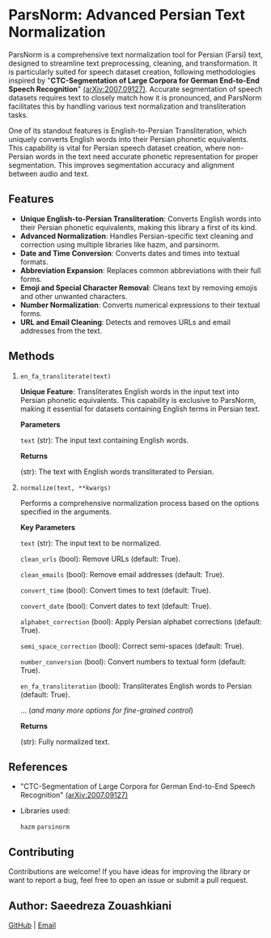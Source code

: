 # ParsNorm: Advanced Persian Text Normalization

ParsNorm is a comprehensive text normalization tool for Persian (Farsi) text, designed to streamline text preprocessing, cleaning, and transformation. It is particularly suited for speech dataset creation, following methodologies inspired by "**CTC-Segmentation of Large Corpora for German End-to-End Speech Recognition**" [(arXiv:2007.09127)](arXiv:2007.09127). Accurate segmentation of speech datasets requires text to closely match how it is pronounced, and ParsNorm facilitates this by handling various text normalization and transliteration tasks.

One of its standout features is English-to-Persian Transliteration, which uniquely converts English words into their Persian phonetic equivalents. This capability is vital for Persian speech dataset creation, where non-Persian words in the text need accurate phonetic representation for proper segmentation. This improves segmentation accuracy and alignment between audio and text.

## Features

* **Unique English-to-Persian Transliteration**: Converts English words into their Persian phonetic equivalents, making this library a first of its kind.
* **Advanced Normalization**: Handles Persian-specific text cleaning and correction using multiple libraries like hazm, and parsinorm.
* **Date and Time Conversion**: Converts dates and times into textual formats.
* **Abbreviation Expansion**: Replaces common abbreviations with their full forms.
* **Emoji and Special Character Removal**: Cleans text by removing emojis and other unwanted characters.
* **Number Normalization**: Converts numerical expressions to their textual forms.
* **URL and Email Cleaning**: Detects and removes URLs and email addresses from the text.

## Methods

1. `en_fa_transliterate(text)`

    **Unique Feature**: Transliterates English words in the input text into Persian phonetic equivalents. This capability is exclusive to ParsNorm, making it essential for datasets containing English terms in Persian text.

    **Parameters**

    `text` (str): The input text containing English words.

    **Returns**

    (str): The text with English words transliterated to Persian.

2. `normalize(text, **kwargs)`

    Performs a comprehensive normalization process based on the options specified in the arguments.

    **Key Parameters**

    `text` (str): The input text to be normalized.

    `clean_urls` (bool): Remove URLs (default: True).

    `clean_emails` (bool): Remove email addresses (default: True).

    `convert_time` (bool): Convert times to text (default: True).

    `convert_date` (bool): Convert dates to text (default: True).

    `alphabet_correction` (bool): Apply Persian alphabet corrections (default: True).

    `semi_space_correction` (bool): Correct semi-spaces (default: True).

    `number_conversion` (bool): Convert numbers to textual form (default: True).

    `en_fa_transliteration` (bool): Transliterates English words to Persian (default: True).

    ... (*and many more options for fine-grained control*)

    **Returns**

    (str): Fully normalized text.

## References

* "CTC-Segmentation of Large Corpora for German End-to-End Speech Recognition" [(arXiv:2007.09127)](arXiv:2007.09127)

* Libraries used:

    `hazm`
    `parsinorm`

## Contributing

Contributions are welcome! If you have ideas for improving the library or want to report a bug, feel free to open an issue or submit a pull request.

## Author: Saeedreza Zouashkiani

[GitHub](https://github.com/saeedzou) | [Email](saeedzou2012@gmail.com)
